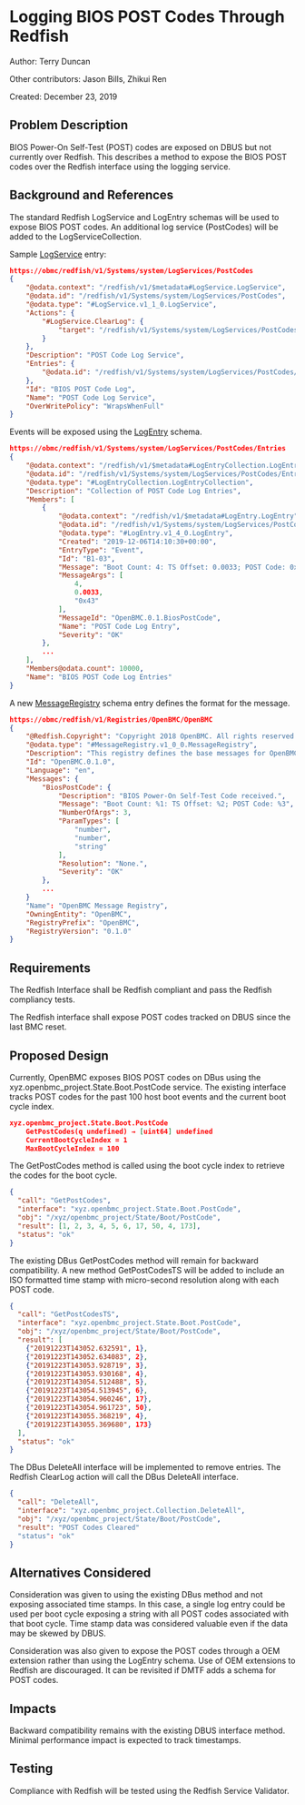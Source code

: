 # Logging BIOS POST Codes Through Redfish

Author: Terry Duncan

Other contributors: Jason Bills, Zhikui Ren

Created: December 23, 2019

## Problem Description

BIOS Power-On Self-Test (POST) codes are exposed on DBUS but not currently over
Redfish. This describes a method to expose the BIOS POST codes over the Redfish
interface using the logging service.

## Background and References

The standard Redfish LogService and LogEntry schemas will be used to expose BIOS
POST codes. An additional log service (PostCodes) will be added to the
LogServiceCollection.

Sample [LogService](https://redfish.dmtf.org/schemas/LogService_v1.xml) entry:

```json
https://obmc/redfish/v1/Systems/system/LogServices/PostCodes
{
    "@odata.context": "/redfish/v1/$metadata#LogService.LogService",
    "@odata.id": "/redfish/v1/Systems/system/LogServices/PostCodes",
    "@odata.type": "#LogService.v1_1_0.LogService",
    "Actions": {
        "#LogService.ClearLog": {
            "target": "/redfish/v1/Systems/system/LogServices/PostCodes/Actions/LogService.ClearLog"
        }
    },
    "Description": "POST Code Log Service",
    "Entries": {
        "@odata.id": "/redfish/v1/Systems/system/LogServices/PostCodes/Entries"
    },
    "Id": "BIOS POST Code Log",
    "Name": "POST Code Log Service",
    "OverWritePolicy": "WrapsWhenFull"
}
```

Events will be exposed using the
[LogEntry](https://redfish.dmtf.org/schemas/LogEntry_v1.xml) schema.

```json
https://obmc/redfish/v1/Systems/system/LogServices/PostCodes/Entries
{
    "@odata.context": "/redfish/v1/$metadata#LogEntryCollection.LogEntryCollection",
    "@odata.id": "/redfish/v1/Systems/system/LogServices/PostCodes/Entries",
    "@odata.type": "#LogEntryCollection.LogEntryCollection",
    "Description": "Collection of POST Code Log Entries",
    "Members": [
        {
            "@odata.context": "/redfish/v1/$metadata#LogEntry.LogEntry",
            "@odata.id": "/redfish/v1/Systems/system/LogServices/PostCodes/Entries/B1-03",
            "@odata.type": "#LogEntry.v1_4_0.LogEntry",
            "Created": "2019-12-06T14:10:30+00:00",
            "EntryType": "Event",
            "Id": "B1-03",
            "Message": "Boot Count: 4: TS Offset: 0.0033; POST Code: 0x43",
            "MessageArgs": [
                4,
                0.0033,
                "0x43"
            ],
            "MessageId": "OpenBMC.0.1.BiosPostCode",
            "Name": "POST Code Log Entry",
            "Severity": "OK"
        },
        ...
    ],
    "Members@odata.count": 10000,
    "Name": "BIOS POST Code Log Entries"
}
```

A new [MessageRegistry](https://redfish.dmtf.org/schemas/MessageRegistry_v1.xml)
schema entry defines the format for the message.

```json
https://obmc/redfish/v1/Registries/OpenBMC/OpenBMC
{
    "@Redfish.Copyright": "Copyright 2018 OpenBMC. All rights reserved.",
    "@odata.type": "#MessageRegistry.v1_0_0.MessageRegistry",
    "Description": "This registry defines the base messages for OpenBMC.",
    "Id": "OpenBMC.0.1.0",
    "Language": "en",
    "Messages": {
        "BiosPostCode": {
            "Description": "BIOS Power-On Self-Test Code received.",
            "Message": "Boot Count: %1: TS Offset: %2; POST Code: %3",
            "NumberOfArgs": 3,
            "ParamTypes": [
                "number",
                "number",
                "string"
            ],
            "Resolution": "None.",
            "Severity": "OK"
        },
        ...
    }
    "Name": "OpenBMC Message Registry",
    "OwningEntity": "OpenBMC",
    "RegistryPrefix": "OpenBMC",
    "RegistryVersion": "0.1.0"
}
```

## Requirements

The Redfish Interface shall be Redfish compliant and pass the Redfish compliancy
tests.

The Redfish interface shall expose POST codes tracked on DBUS since the last BMC
reset.

## Proposed Design

Currently, OpenBMC exposes BIOS POST codes on DBus using the
xyz.openbmc_project.State.Boot.PostCode service. The existing interface tracks
POST codes for the past 100 host boot events and the current boot cycle index.

```json
xyz.openbmc_project.State.Boot.PostCode
    GetPostCodes(q undefined) → [uint64] undefined
    CurrentBootCycleIndex = 1
    MaxBootCycleIndex = 100
```

The GetPostCodes method is called using the boot cycle index to retrieve the
codes for the boot cycle.

```json
{
  "call": "GetPostCodes",
  "interface": "xyz.openbmc_project.State.Boot.PostCode",
  "obj": "/xyz/openbmc_project/State/Boot/PostCode",
  "result": [1, 2, 3, 4, 5, 6, 17, 50, 4, 173],
  "status": "ok"
}
```

The existing DBus GetPostCodes method will remain for backward compatibility. A
new method GetPostCodesTS will be added to include an ISO formatted time stamp
with micro-second resolution along with each POST code.

```json
{
  "call": "GetPostCodesTS",
  "interface": "xyz.openbmc_project.State.Boot.PostCode",
  "obj": "/xyz/openbmc_project/State/Boot/PostCode",
  "result": [
    {"20191223T143052.632591", 1},
    {"20191223T143052.634083", 2},
    {"20191223T143053.928719", 3},
    {"20191223T143053.930168", 4},
    {"20191223T143054.512488", 5},
    {"20191223T143054.513945", 6},
    {"20191223T143054.960246", 17},
    {"20191223T143054.961723", 50},
    {"20191223T143055.368219", 4},
    {"20191223T143055.369680", 173}
  ],
  "status": "ok"
}
```

The DBus DeleteAll interface will be implemented to remove entries. The Redfish
ClearLog action will call the DBus DeleteAll interface.

```json
{
  "call": "DeleteAll",
  "interface": "xyz.openbmc_project.Collection.DeleteAll",
  "obj": "/xyz/openbmc_project/State/Boot/PostCode",
  "result": "POST Codes Cleared"
  "status": "ok"
}
```

## Alternatives Considered

Consideration was given to using the existing DBus method and not exposing
associated time stamps. In this case, a single log entry could be used per boot
cycle exposing a string with all POST codes associated with that boot cycle.
Time stamp data was considered valuable even if the data may be skewed by DBUS.

Consideration was also given to expose the POST codes through a OEM extension
rather than using the LogEntry schema. Use of OEM extensions to Redfish are
discouraged. It can be revisited if DMTF adds a schema for POST codes.

## Impacts

Backward compatibility remains with the existing DBUS interface method. Minimal
performance impact is expected to track timestamps.

## Testing

Compliance with Redfish will be tested using the Redfish Service Validator.
